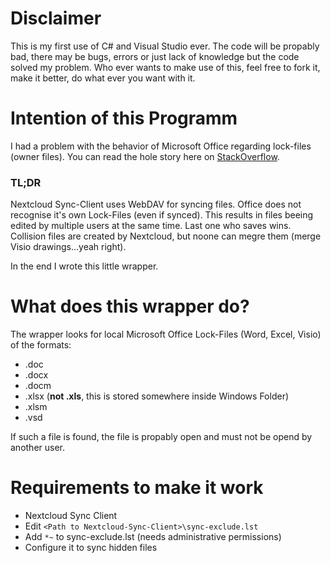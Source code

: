 # Disclaimer
This is my first use of C# and Visual Studio ever. The code will be propably bad, there may be bugs, errors or just lack of knowledge but the code solved my problem. Who ever wants to make use of this, feel free to fork it, make it better, do what ever you want with it.
# Intention of this Programm
I had a problem with the behavior of Microsoft Office regarding lock-files (owner files). You can read the hole story here on [StackOverflow](https://stackoverflow.com/questions/50149662/ms-office-lock-file-owner-file-behavior-differs-between-netdrive-and-synced-fo).
### TL;DR
Nextcloud Sync-Client uses WebDAV for syncing files. Office does not recognise it's own Lock-Files (even if synced). This results in files beeing edited by multiple users at the same time. Last one who saves wins. Collision files are created by Nextcloud, but noone can megre them (merge Visio drawings...yeah right).

In the end I wrote this little wrapper.

# What does this wrapper do?
The wrapper looks for local Microsoft Office Lock-Files (Word, Excel, Visio) of the formats:
* .doc
* .docx
* .docm
* .xlsx (**not .xls**, this is stored somewhere inside Windows Folder)
* .xlsm
* .vsd

If such a file is found, the file is propably open and must not be opend by another user.

# Requirements to make it work
* Nextcloud Sync Client
* Edit `<Path to Nextcloud-Sync-Client>\sync-exclude.lst`
* Add `*~` to sync-exclude.lst (needs administrative permissions)
* Configure it to sync hidden files
